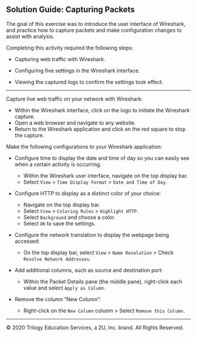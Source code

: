 ## Solution Guide: Capturing Packets

The goal of this exercise was to introduce the user interface of Wireshark, and practice how to capture packets and make configuration changes to assist with analysis.

Completing this activity required the following steps:

  - Capturing web traffic with Wireshark.

  - Configuring five settings in the Wireshark interface.

  - Viewing the captured logs to confirm the settings took effect.

---

Capture live web traffic on your network with Wireshark:

- Within the Wireshark interface, click on the logo to initiate the Wireshark capture.
- Open a web browser and navigate to any website.
- Return to the Wireshark application and click on the red square to stop the capture.

Make the following configurations to your Wireshark application:
   - Configure time to display the date and time of day so you can easily see when a certain activity is occurring.

      - Within the Wireshark user interface, navigate on the top display bar.
      - Select `View` > `Time Display Format` > `Date and Time of Day`.

   -  Configure HTTP to display as a distinct color of your choice:

      - Navigate on the top display bar.
      - Select  `View` > `Coloring Rules` > `Highlight HTTP`.
      - Select `Background` and choose a color.
      - Select `OK` to save the settings.

   -  Configure the network translation to display the webpage being accessed:

      - On the top display bar, select `View` > `Name Resolution` > Check `Resolve Network Addresses`.

   -  Add additional columns, such as source and destination port:

      - Within the Packet Details pane (the middle pane), right-click each value and select `Apply as Column`.     
       
   -  Remove the column “New Column”:

      - Right-click on the `New Column` column > Select `Remove this Column`.

---
 © 2020 Trilogy Education Services, a 2U, Inc. brand. All Rights Reserved.